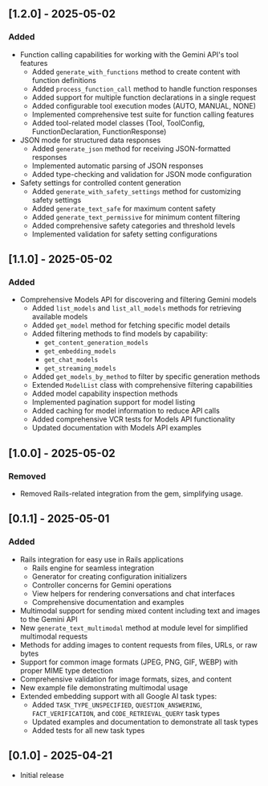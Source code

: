 ## [1.2.0] - 2025-05-02

### Added

- Function calling capabilities for working with the Gemini API's tool features
  - Added `generate_with_functions` method to create content with function definitions
  - Added `process_function_call` method to handle function responses
  - Added support for multiple function declarations in a single request
  - Added configurable tool execution modes (AUTO, MANUAL, NONE)
  - Implemented comprehensive test suite for function calling features
  - Added tool-related model classes (Tool, ToolConfig, FunctionDeclaration, FunctionResponse)
- JSON mode for structured data responses
  - Added `generate_json` method for receiving JSON-formatted responses
  - Implemented automatic parsing of JSON responses
  - Added type-checking and validation for JSON mode configuration
- Safety settings for controlled content generation
  - Added `generate_with_safety_settings` method for customizing safety settings
  - Added `generate_text_safe` for maximum content safety
  - Added `generate_text_permissive` for minimum content filtering
  - Added comprehensive safety categories and threshold levels
  - Implemented validation for safety setting configurations

## [1.1.0] - 2025-05-02

### Added

- Comprehensive Models API for discovering and filtering Gemini models
  - Added `list_models` and `list_all_models` methods for retrieving available models
  - Added `get_model` method for fetching specific model details
  - Added filtering methods to find models by capability:
    - `get_content_generation_models`
    - `get_embedding_models`
    - `get_chat_models`
    - `get_streaming_models`
  - Added `get_models_by_method` to filter by specific generation methods
  - Extended `ModelList` class with comprehensive filtering capabilities
  - Added model capability inspection methods
  - Implemented pagination support for model listing
  - Added caching for model information to reduce API calls
  - Added comprehensive VCR tests for Models API functionality
  - Updated documentation with Models API examples

## [1.0.0] - 2025-05-02

### Removed

- Removed Rails-related integration from the gem, simplifying usage.

## [0.1.1] - 2025-05-01

### Added

- Rails integration for easy use in Rails applications
  - Rails engine for seamless integration
  - Generator for creating configuration initializers
  - Controller concerns for Gemini operations
  - View helpers for rendering conversations and chat interfaces
  - Comprehensive documentation and examples
- Multimodal support for sending mixed content including text and images to the Gemini API
- New `generate_text_multimodal` method at module level for simplified multimodal requests
- Methods for adding images to content requests from files, URLs, or raw bytes
- Support for common image formats (JPEG, PNG, GIF, WEBP) with proper MIME type detection
- Comprehensive validation for image formats, sizes, and content
- New example file demonstrating multimodal usage
- Extended embedding support with all Google AI task types:
  - Added `TASK_TYPE_UNSPECIFIED`, `QUESTION_ANSWERING`, `FACT_VERIFICATION`, and `CODE_RETRIEVAL_QUERY` task types
  - Updated examples and documentation to demonstrate all task types
  - Added tests for all new task types

## [0.1.0] - 2025-04-21

- Initial release
